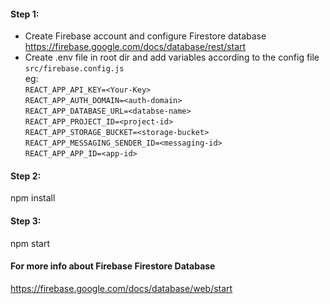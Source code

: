 #### Step 1:

- Create Firebase account and configure Firestore database
  https://firebase.google.com/docs/database/rest/start
- Create .env file in root dir and add variables according to the config file `src/firebase.config.js` <br>
  eg: <br>
  `REACT_APP_API_KEY=<Your-Key>`<br>
  `REACT_APP_AUTH_DOMAIN=<auth-domain>`<br>
  `REACT_APP_DATABASE_URL=<databse-name>`<br>
  `REACT_APP_PROJECT_ID=<project-id>`<br>
  `REACT_APP_STORAGE_BUCKET=<storage-bucket>`<br>
  `REACT_APP_MESSAGING_SENDER_ID=<messaging-id>`<br>
  `REACT_APP_APP_ID=<app-id>`<br>

#### Step 2:

npm install

#### Step 3:

npm start

#### For more info about Firebase Firestore Database

https://firebase.google.com/docs/database/web/start
